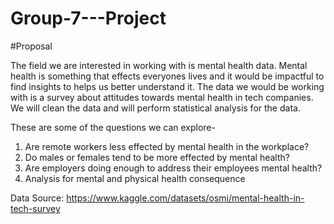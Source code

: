# Group-7---Project


#Proposal

The field we are interested in working with is mental health data. Mental health is something that effects everyones lives and it would be impactful to find insights to helps us better understand it. The data we would be working with is a survey about attitudes towards mental health in tech companies. 
We will clean the data and will perform statistical analysis for the data. 

These are some of the questions we can explore-

1) Are remote workers less effected by mental health in the workplace? 
2) Do males or females tend to be more effected by mental health? 
3) Are employers doing enough to address their employees mental health?
4) Analysis for mental and physical health consequence

Data Source: https://www.kaggle.com/datasets/osmi/mental-health-in-tech-survey
